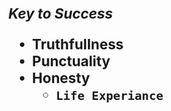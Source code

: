 ***<h1>Key to Success***
  
  - Truthfullness
  - Punctuality
  - Honesty
    * ``Life Experiance ``
  
